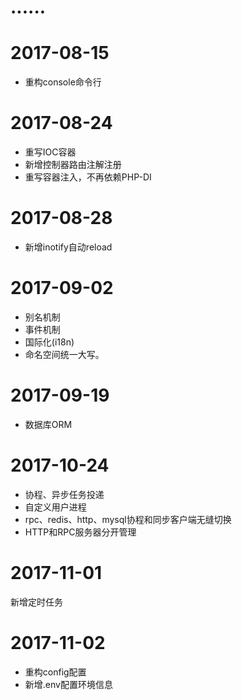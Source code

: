 # ......
# 2017-08-15 
* 重构console命令行
# 2017-08-24 
* 重写IOC容器
* 新增控制器路由注解注册
* 重写容器注入，不再依赖PHP-DI
# 2017-08-28 
* 新增inotify自动reload
# 2017-09-02 
* 别名机制
* 事件机制
* 国际化(i18n)
* 命名空间统一大写。
# 2017-09-19
* 数据库ORM
# 2017-10-24 
* 协程、异步任务投递
* 自定义用户进程
* rpc、redis、http、mysql协程和同步客户端无缝切换
* HTTP和RPC服务器分开管理
# 2017-11-01 
新增定时任务
# 2017-11-02 
* 重构config配置
* 新增.env配置环境信息
